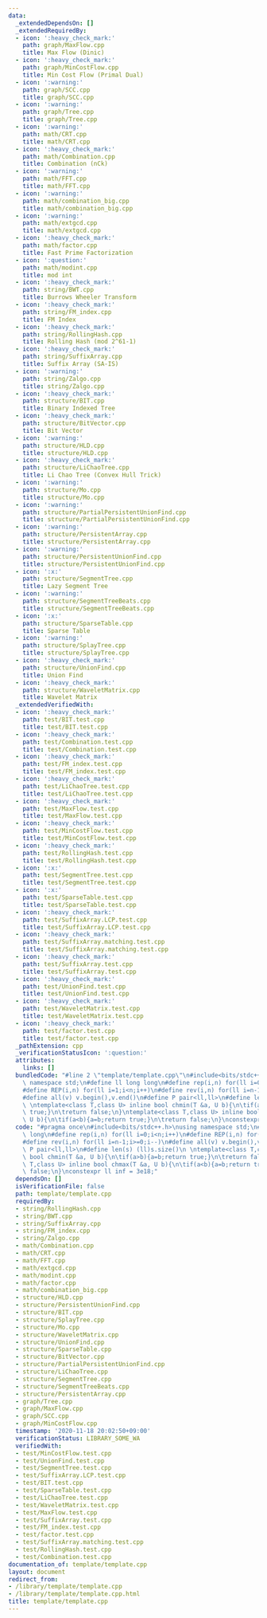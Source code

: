 ```yaml
---
data:
  _extendedDependsOn: []
  _extendedRequiredBy:
  - icon: ':heavy_check_mark:'
    path: graph/MaxFlow.cpp
    title: Max Flow (Dinic)
  - icon: ':heavy_check_mark:'
    path: graph/MinCostFlow.cpp
    title: Min Cost Flow (Primal Dual)
  - icon: ':warning:'
    path: graph/SCC.cpp
    title: graph/SCC.cpp
  - icon: ':warning:'
    path: graph/Tree.cpp
    title: graph/Tree.cpp
  - icon: ':warning:'
    path: math/CRT.cpp
    title: math/CRT.cpp
  - icon: ':heavy_check_mark:'
    path: math/Combination.cpp
    title: Combination (nCk)
  - icon: ':warning:'
    path: math/FFT.cpp
    title: math/FFT.cpp
  - icon: ':warning:'
    path: math/combination_big.cpp
    title: math/combination_big.cpp
  - icon: ':warning:'
    path: math/extgcd.cpp
    title: math/extgcd.cpp
  - icon: ':heavy_check_mark:'
    path: math/factor.cpp
    title: Fast Prime Factorization
  - icon: ':question:'
    path: math/modint.cpp
    title: mod int
  - icon: ':heavy_check_mark:'
    path: string/BWT.cpp
    title: Burrows Wheeler Transform
  - icon: ':heavy_check_mark:'
    path: string/FM_index.cpp
    title: FM Index
  - icon: ':heavy_check_mark:'
    path: string/RollingHash.cpp
    title: Rolling Hash (mod 2^61-1)
  - icon: ':heavy_check_mark:'
    path: string/SuffixArray.cpp
    title: Suffix Array (SA-IS)
  - icon: ':warning:'
    path: string/Zalgo.cpp
    title: string/Zalgo.cpp
  - icon: ':heavy_check_mark:'
    path: structure/BIT.cpp
    title: Binary Indexed Tree
  - icon: ':heavy_check_mark:'
    path: structure/BitVector.cpp
    title: Bit Vector
  - icon: ':warning:'
    path: structure/HLD.cpp
    title: structure/HLD.cpp
  - icon: ':heavy_check_mark:'
    path: structure/LiChaoTree.cpp
    title: Li Chao Tree (Convex Hull Trick)
  - icon: ':warning:'
    path: structure/Mo.cpp
    title: structure/Mo.cpp
  - icon: ':warning:'
    path: structure/PartialPersistentUnionFind.cpp
    title: structure/PartialPersistentUnionFind.cpp
  - icon: ':warning:'
    path: structure/PersistentArray.cpp
    title: structure/PersistentArray.cpp
  - icon: ':warning:'
    path: structure/PersistentUnionFind.cpp
    title: structure/PersistentUnionFind.cpp
  - icon: ':x:'
    path: structure/SegmentTree.cpp
    title: Lazy Segment Tree
  - icon: ':warning:'
    path: structure/SegmentTreeBeats.cpp
    title: structure/SegmentTreeBeats.cpp
  - icon: ':x:'
    path: structure/SparseTable.cpp
    title: Sparse Table
  - icon: ':warning:'
    path: structure/SplayTree.cpp
    title: structure/SplayTree.cpp
  - icon: ':heavy_check_mark:'
    path: structure/UnionFind.cpp
    title: Union Find
  - icon: ':heavy_check_mark:'
    path: structure/WaveletMatrix.cpp
    title: Wavelet Matrix
  _extendedVerifiedWith:
  - icon: ':heavy_check_mark:'
    path: test/BIT.test.cpp
    title: test/BIT.test.cpp
  - icon: ':heavy_check_mark:'
    path: test/Combination.test.cpp
    title: test/Combination.test.cpp
  - icon: ':heavy_check_mark:'
    path: test/FM_index.test.cpp
    title: test/FM_index.test.cpp
  - icon: ':heavy_check_mark:'
    path: test/LiChaoTree.test.cpp
    title: test/LiChaoTree.test.cpp
  - icon: ':heavy_check_mark:'
    path: test/MaxFlow.test.cpp
    title: test/MaxFlow.test.cpp
  - icon: ':heavy_check_mark:'
    path: test/MinCostFlow.test.cpp
    title: test/MinCostFlow.test.cpp
  - icon: ':heavy_check_mark:'
    path: test/RollingHash.test.cpp
    title: test/RollingHash.test.cpp
  - icon: ':x:'
    path: test/SegmentTree.test.cpp
    title: test/SegmentTree.test.cpp
  - icon: ':x:'
    path: test/SparseTable.test.cpp
    title: test/SparseTable.test.cpp
  - icon: ':heavy_check_mark:'
    path: test/SuffixArray.LCP.test.cpp
    title: test/SuffixArray.LCP.test.cpp
  - icon: ':heavy_check_mark:'
    path: test/SuffixArray.matching.test.cpp
    title: test/SuffixArray.matching.test.cpp
  - icon: ':heavy_check_mark:'
    path: test/SuffixArray.test.cpp
    title: test/SuffixArray.test.cpp
  - icon: ':heavy_check_mark:'
    path: test/UnionFind.test.cpp
    title: test/UnionFind.test.cpp
  - icon: ':heavy_check_mark:'
    path: test/WaveletMatrix.test.cpp
    title: test/WaveletMatrix.test.cpp
  - icon: ':heavy_check_mark:'
    path: test/factor.test.cpp
    title: test/factor.test.cpp
  _pathExtension: cpp
  _verificationStatusIcon: ':question:'
  attributes:
    links: []
  bundledCode: "#line 2 \"template/template.cpp\"\n#include<bits/stdc++.h>\nusing\
    \ namespace std;\n#define ll long long\n#define rep(i,n) for(ll i=0;i<n;i++)\n\
    #define REP(i,n) for(ll i=1;i<n;i++)\n#define rev(i,n) for(ll i=n-1;i>=0;i--)\n\
    #define all(v) v.begin(),v.end()\n#define P pair<ll,ll>\n#define len(s) (ll)s.size()\n\
    \ \ntemplate<class T,class U> inline bool chmin(T &a, U b){\n\tif(a>b){a=b;return\
    \ true;}\n\treturn false;\n}\ntemplate<class T,class U> inline bool chmax(T &a,\
    \ U b){\n\tif(a<b){a=b;return true;}\n\treturn false;\n}\nconstexpr ll inf = 3e18;\n"
  code: "#pragma once\n#include<bits/stdc++.h>\nusing namespace std;\n#define ll long\
    \ long\n#define rep(i,n) for(ll i=0;i<n;i++)\n#define REP(i,n) for(ll i=1;i<n;i++)\n\
    #define rev(i,n) for(ll i=n-1;i>=0;i--)\n#define all(v) v.begin(),v.end()\n#define\
    \ P pair<ll,ll>\n#define len(s) (ll)s.size()\n \ntemplate<class T,class U> inline\
    \ bool chmin(T &a, U b){\n\tif(a>b){a=b;return true;}\n\treturn false;\n}\ntemplate<class\
    \ T,class U> inline bool chmax(T &a, U b){\n\tif(a<b){a=b;return true;}\n\treturn\
    \ false;\n}\nconstexpr ll inf = 3e18;"
  dependsOn: []
  isVerificationFile: false
  path: template/template.cpp
  requiredBy:
  - string/RollingHash.cpp
  - string/BWT.cpp
  - string/SuffixArray.cpp
  - string/FM_index.cpp
  - string/Zalgo.cpp
  - math/Combination.cpp
  - math/CRT.cpp
  - math/FFT.cpp
  - math/extgcd.cpp
  - math/modint.cpp
  - math/factor.cpp
  - math/combination_big.cpp
  - structure/HLD.cpp
  - structure/PersistentUnionFind.cpp
  - structure/BIT.cpp
  - structure/SplayTree.cpp
  - structure/Mo.cpp
  - structure/WaveletMatrix.cpp
  - structure/UnionFind.cpp
  - structure/SparseTable.cpp
  - structure/BitVector.cpp
  - structure/PartialPersistentUnionFind.cpp
  - structure/LiChaoTree.cpp
  - structure/SegmentTree.cpp
  - structure/SegmentTreeBeats.cpp
  - structure/PersistentArray.cpp
  - graph/Tree.cpp
  - graph/MaxFlow.cpp
  - graph/SCC.cpp
  - graph/MinCostFlow.cpp
  timestamp: '2020-11-18 20:02:50+09:00'
  verificationStatus: LIBRARY_SOME_WA
  verifiedWith:
  - test/MinCostFlow.test.cpp
  - test/UnionFind.test.cpp
  - test/SegmentTree.test.cpp
  - test/SuffixArray.LCP.test.cpp
  - test/BIT.test.cpp
  - test/SparseTable.test.cpp
  - test/LiChaoTree.test.cpp
  - test/WaveletMatrix.test.cpp
  - test/MaxFlow.test.cpp
  - test/SuffixArray.test.cpp
  - test/FM_index.test.cpp
  - test/factor.test.cpp
  - test/SuffixArray.matching.test.cpp
  - test/RollingHash.test.cpp
  - test/Combination.test.cpp
documentation_of: template/template.cpp
layout: document
redirect_from:
- /library/template/template.cpp
- /library/template/template.cpp.html
title: template/template.cpp
---
```

